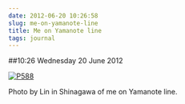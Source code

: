```yaml
---
date: 2012-06-20 10:26:58
slug: me-on-yamanote-line
title: Me on Yamanote line
tags: journal
---
```


##10:26 Wednesday 20 June 2012

[![P588](http://getfile8.posterous.com/getfile/files.posterous.com/thunderrabbit/tcviCpcsAsgIHjBkrptnvfGjjBDobbEoGojEuEkbFyzitgyeGkBsAaemIDkA/p588.jpg.scaled500.jpg)](http://getfile1.posterous.com/getfile/files.posterous.com/thunderrabbit/tcviCpcsAsgIHjBkrptnvfGjjBDobbEoGojEuEkbFyzitgyeGkBsAaemIDkA/p588.jpg.scaled1000.jpg)

Photo by Lin in Shinagawa of me on Yamanote line.
